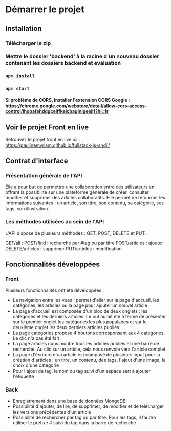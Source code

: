 # Démarrer le projet

## Installation

### Télécharger le zip 
### Mettre le dossier 'backend' à la racine d'un nouveau dossier contenant les dossiers backend et evaluation
### `npm install`
### `npm start`
#### Si problème de CORS, installer l'extension CORS Google : https://chrome.google.com/webstore/detail/allow-cors-access-control/lhobafahddgcelffkeicbaginigeejlf?hl=fr


## Voir le projet Front en live

Retrouvez le projet front en live ici : https://paulinemyriam.github.io/fullstack-js-andil/

## Contrat d'interface

### Présentation générale de l'API
Elle a pour but de permettre une collaboration entre des utilisateurs en offrant la possibilité sur une plateforme générale de créer, consulter, modifier et supprimer des articles collaboratifs.
Elle permet de retourner les informations suivantes : un article, son titre, son contenu, sa catégorie, ses tags, son illustration. 

### Les méthodes utilisées au sein de l'API
L'API dispose de plusieurs méthodes : GET, POST, DELETE et PUT. 

GET/all :
POST/find : recherche par #tag ou par titre
POST/articles : ajouter 
DELETE/articles : supprimer
PUT/articles : modification 

## Fonctionnalités développées

### Front

Plusieurs fonctionnalités ont été développées : 
- La navigation entre les vues : permet d'aller sur la page d'accueil, les catégories, les articles ou la page pour ajouter un nouvel article 
- La page d'accueil est composée d'un bloc de deux onglets : les catégories et les derniers articles. Le but aurait été à terme de présenter sur le premier onglet les catégories les plus populaires et sur le deuxième onglet les deux derniers articles publiés
- La page catégories propose 4 boutons corresponsant aux 4 catégories. Le clic n'a pas été fait
- La page articles nous montre tous les articles publiés et une barre de recherche. Au clic sur un article, cela nous renvoie vers l'article complet 
- La page d'écriture d'un article est composé de plusieurs input pour la création d'articles : un titre, un contenu, des tags, l'ajout d'une image, le choix d'une catégorie
- Pour l'ajout de tag, le nom du tag suivi d'un espace sert à ajouter l'étiquette

### Back 

- Enregistrement dans une base de données MongoDB
- Possibilité d'ajouter, de lire, de supprimer, de modifier et de télécharger les versions précédentes d'un article
- Possibilité de rechercher par tag ou par titre. Pour les tags, il faudra utiliser le préfixe # suivi du tag dans la barre de recherche




